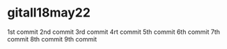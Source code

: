# gitall18may22
1st commit 
2nd commit
3rd commit
4rt commit
5th commit
6th commit
7th commit
8th commit
9th commit
